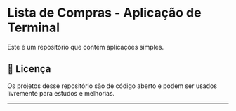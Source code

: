 # Lista de Compras - Aplicação de Terminal

Este é um repositório que contém aplicações simples.

## 📜 Licença

Os projetos desse repositório são de código aberto e podem ser usados livremente para estudos e melhorias.

---

